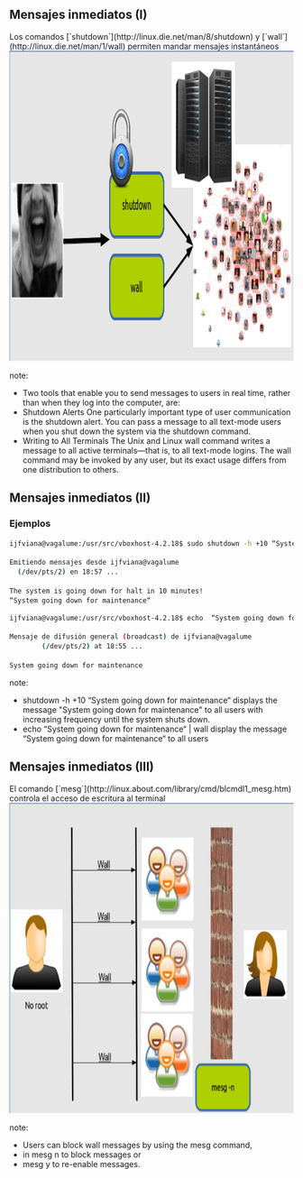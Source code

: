 ## Mensajes inmediatos (I)

<div class="alert alert-info">
Los comandos [`shutdown`](http://linux.die.net/man/8/shutdown) y [`wall`](http://linux.die.net/man/1/wall) permiten mandar mensajes instantáneos
</div>

<a class="fancybox" href="img/mensajes_online.png" data-fancybox-group="gallery" title="mensajes instantáneos">
<img height="550px" src="img/mensajes_online.png" alt="mensajes instantáneos">
</a>

note:
* Two tools that enable you to send messages to users in real time, rather than when they log into the computer, are:
 * Shutdown Alerts One particularly important type of user communication is the shutdown alert. You can pass a message to all text-mode users when you shut down the system via the shutdown command.
 * Writing to All Terminals The Unix and Linux wall command writes a message to all active terminals—that is, to all text-mode logins. The wall command may be invoked by any user, but its exact usage differs from one distribution to others.



## Mensajes inmediatos (II)
### Ejemplos
```bash
ijfviana@vagalume:/usr/src/vboxhost-4.2.18$ sudo shutdown -h +10 “System going down for maintenance“

Emitiendo mensajes desde ijfviana@vagalume
  (/dev/pts/2) en 18:57 ...

The system is going down for halt in 10 minutes!
“System going down for maintenance“
```

```bash
ijfviana@vagalume:/usr/src/vboxhost-4.2.18$ echo  “System going down for maintenance“ | wall

Mensaje de difusión general (broadcast) de ijfviana@vagalume
        (/dev/pts/2) at 18:55 ...

System going down for maintenance
```

note:
* shutdown -h +10 “System going down for maintenance“ displays the message "System going down for maintenance" to all users with increasing frequency until the system shuts down.
* echo  “System going down for maintenance“ | wall display the message “System going down for maintenance“ to all users



## Mensajes inmediatos (III)

<div class="alert alert-info">
El comando [`mesg`](http://linux.about.com/library/cmd/blcmdl1_mesg.htm) controla el acceso de escritura al terminal
</div>

<a class="fancybox" href="img/wall_mesg.png" data-fancybox-group="gallery" title="Comando msg">
<img height="550px" src="img/wall_mesg.redimensionado640x480.png" alt="Comando msg">
</a>

note:
* Users can block wall messages by using the mesg command,
 * in mesg n to block messages or
 * mesg y to re-enable messages.
